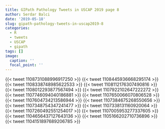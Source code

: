 ```yaml
---
title: GIPath Pathology Tweets in USCAP 2019 page 8
author: Serdar Balci
date: '2019-05-18'
slug: gipath-pathology-tweets-in-uscap2019-8
categories:
  - R
  - tweets
  - USCAP
  - gipath
tags: []
image:
  caption: ''
  focal_point: ''
---
```




{{< tweet 1108731088996917250 >}}
{{< tweet 1108445936668295174 >}}
{{< tweet 1108338748985622533 >}}
{{< tweet 1108112176307490816 >}}
{{< tweet 1108012293877567494 >}}
{{< tweet 1107922102647222272 >}}
{{< tweet 1107746094040186881 >}}
{{< tweet 1107650066070806528 >}}
{{< tweet 1107604734213586944 >}}
{{< tweet 1107384675268550656 >}}
{{< tweet 1107348754347241477 >}}
{{< tweet 1107338131160920064 >}}
{{< tweet 1107260492551254017 >}}
{{< tweet 1107005953277337605 >}}
{{< tweet 1104656437127643136 >}}
{{< tweet 1105166202710736896 >}}
{{< tweet 1104151897689206785 >}}

